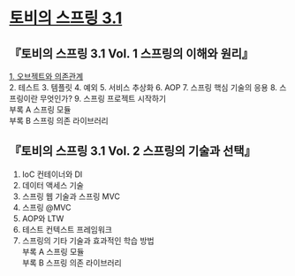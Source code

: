 
# [토비의 스프링 3.1](http://www.kyobobook.co.kr/product/detailViewKor.laf?ejkGb=KOR&mallGb=KOR&barcode=9788960773431&orderClick=LEa&Kc=)

## 『토비의 스프링 3.1 Vol. 1 스프링의 이해와 원리』
[1. 오브젝트와 의존관계](./1.)</br>
2. 테스트
3. 템플릿
4. 예외
5. 서비스 추상화
6. AOP
7. 스프링 핵심 기술의 응용
8. 스프링이란 무엇인가?
9. 스프링 프로젝트 시작하기  
부록 A 스프링 모듈  
부록 B 스프링 의존 라이브러리  

## 『토비의 스프링 3.1 Vol. 2 스프링의 기술과 선택』
1. IoC 컨테이너와 DI
2. 데이터 액세스 기술
3. 스프링 웹 기술과 스프링 MVC
4. 스프링 @MVC
5. AOP와 LTW
6. 테스트 컨텍스트 프레임워크
7. 스프링의 기타 기술과 효과적인 학습 방법  
부록 A 스프링 모듈  
부록 B 스프링 의존 라이브러리  
